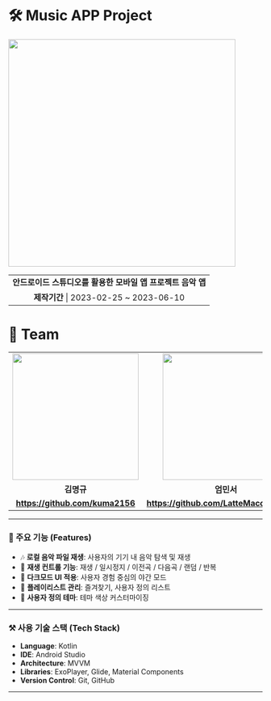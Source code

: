 
<div align="left">
    <h1>🛠 Music APP Project</h1>
    <table>
        <tr>
            <img src="https://github.com/user-attachments/assets/49f785a4-201c-4465-aec2-15f0f2494a99" width="450">
        </tr>
        <tr>
            <td align="center"><b>안드로이드 스튜디오를 활용한 모바일 앱 프로젝트 음악 앱</b></td>
        </tr>
        <tr>
            <td align="center"><b>제작기간</b> | 2023-02-25 ~ 2023-06-10 </td>
        </tr>
    </table>
</div>

<div align="left">
    <h1>👥 Team</h1>
    <table>
      <tr>
        <td align="center"><img src="https://github.com/user-attachments/assets/61049fd5-5e06-4b17-bb51-d925ea3e68dc" width="250"></td>
        <td align="center"><img src="https://github.com/user-attachments/assets/d679adca-8aee-456b-944e-3ea52fffb1a8" width="250"></td>
      </tr>
      <tr>
        <td align="center"><b>김명규</b></td>
        <td align="center"><b>엄민서</b></td>
      </tr>
      <tr>
        <td align="center"><b><a href="https://github.com/kuma2156">https://github.com/kuma2156</a></b></td>
        <td align="center"><b><a href="https://github.com/LatteMacchiato1223">https://github.com/LatteMacchiato1223</a></b></td>
      </tr>
    </table>
</div>

---

### 📱 주요 기능 (Features)
- 🎶 **로컬 음악 파일 재생**: 사용자의 기기 내 음악 탐색 및 재생
- 🔀 **재생 컨트롤 기능**: 재생 / 일시정지 / 이전곡 / 다음곡 / 랜덤 / 반복
- 🌙 **다크모드 UI 적용**: 사용자 경험 중심의 야간 모드
- 📁 **플레이리스트 관리**: 즐겨찾기, 사용자 정의 리스트
- 🎨 **사용자 정의 테마**: 테마 색상 커스터마이징

---

### ⚒️ 사용 기술 스택 (Tech Stack)
- **Language**: Kotlin
- **IDE**: Android Studio
- **Architecture**: MVVM
- **Libraries**: ExoPlayer, Glide, Material Components
- **Version Control**: Git, GitHub

---
